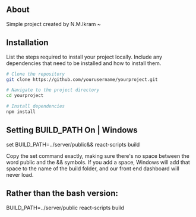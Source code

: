 ## About

Simple project created by N.M.Ikram ~

## Installation

List the steps required to install your project locally. Include any dependencies that need to be installed and how to install them.

```bash
# Clone the repository
git clone https://github.com/yourusername/yourproject.git

# Navigate to the project directory
cd yourproject

# Install dependencies
npm install
```

## Setting BUILD_PATH On | Windows

set BUILD_PATH=../server/public&& react-scripts build

Copy the set command exactly, making sure there's no space between the word public and the && symbols. If you add a space, Windows will add that space to the name of the build folder, and our front end dashboard will never load.

## Rather than the bash version:

BUILD_PATH=../server/public react-scripts build

